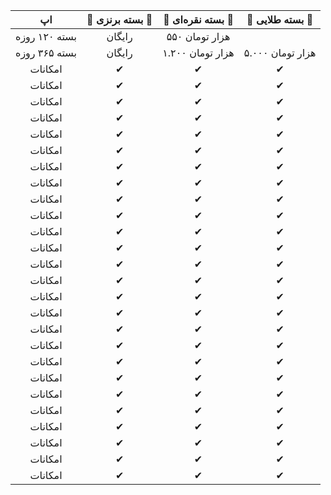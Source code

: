 | اپ | 🥉 بسته برنزی 🥉 | 🥈 بسته نقره‌ای 🥈 | 🥇 بسته طلایی 🥇 |
| :----: | :----: | :----: | :----: |
| بسته ۱۲۰ روزه | رایگان | ۵۵۰ هزار تومان |   |
| بسته ۳۶۵ روزه | رایگان | ۱.۲۰۰ هزار تومان | ۵.۰۰۰ هزار تومان |
| امکانات | ✔ | ✔ | ✔ |
| امکانات | ✔ | ✔ | ✔ |
| امکانات | ✔ | ✔ | ✔ |
| امکانات | ✔ | ✔ | ✔ |
| امکانات | ✔ | ✔ | ✔ |
| امکانات | ✔ | ✔ | ✔ |
| امکانات | ✔ | ✔ | ✔ |
| امکانات | ✔ | ✔ | ✔ |
| امکانات | ✔ | ✔ | ✔ |
| امکانات | ✔ | ✔ | ✔ |
| امکانات | ✔ | ✔ | ✔ |
| امکانات | ✔ | ✔ | ✔ |
| امکانات | ✔ | ✔ | ✔ |
| امکانات | ✔ | ✔ | ✔ |
| امکانات | ✔ | ✔ | ✔ |
| امکانات | ✔ | ✔ | ✔ |
| امکانات | ✔ | ✔ | ✔ |
| امکانات | ✔ | ✔ | ✔ |
| امکانات | ✔ | ✔ | ✔ |
| امکانات | ✔ | ✔ | ✔ |
| امکانات | ✔ | ✔ | ✔ |
| امکانات | ✔ | ✔ | ✔ |
| امکانات | ✔ | ✔ | ✔ |
| امکانات | ✔ | ✔ | ✔ |
| امکانات | ✔ | ✔ | ✔ |
| امکانات | ✔ | ✔ | ✔ |
